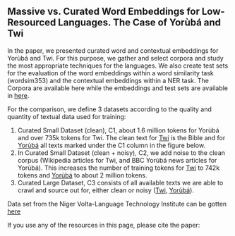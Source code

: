 ## Massive vs. Curated Word Embeddings for Low-Resourced Languages. The Case of Yorùbá and Twi

In the paper, we presented curated word and contextual embeddings for Yorùbá and Twi. For this purpose, we gather and select corpora and study the most appropriate techniques for the languages. We also create test sets for the evaluation of the word embeddings within a word similarity task (wordsim353) and the contextual embeddings within a NER task. The Corpora are available here while the embeddings and test sets are available in <a href="https://drive.google.com/drive/folders/1jkwLBkxJhnfVvf1yd7PyZw0nY8aNYaNN?usp=sharing">here</a>. 


For the comparison, we define 3 datasets according to the quality and quantity of textual data used for training: 
1. Curated Small Dataset (clean), C1, about 1.6 million tokens for Yorùbá and over 735k tokens for Twi. The clean text for <a href="https://drive.google.com/drive/folders/1jkwLBkxJhnfVvf1yd7PyZw0nY8aNYaNN?usp=sharing">Twi</a> is the Bible and for <a href="https://github.com/ajesujoba/YorubaTwi-Embedding/tree/master/Yoruba/C1">Yorùbá</a> all texts marked under the C1 column in the figure below. 
2. In Curated Small Dataset (clean + noisy), C2, we add noise to the clean corpus (Wikipedia articles for Twi, and BBC Yorùbá news articles for Yorùbá). This increases the number of training tokens for <a href="https://drive.google.com/drive/folders/1jkwLBkxJhnfVvf1yd7PyZw0nY8aNYaNN?usp=sharing">Twi</a> to 742k tokens and <a href="https://github.com/ajesujoba/YorubaTwi-Embedding/tree/master/Yoruba/C2">Yorùbá</a> to about 2 million tokens. 
3. Curated Large Dataset, C3 consists of all available texts we are able to crawl and source out for, either clean or noisy (<a href="https://drive.google.com/drive/folders/1jkwLBkxJhnfVvf1yd7PyZw0nY8aNYaNN?usp=sharing">Twi</a>, <a href="https://github.com/ajesujoba/YorubaTwi-Embedding/tree/master/Yoruba/C3">Yorùbá</a>).

Data set from the Niger Volta-Language Technology Institute can be gotten<a href="https://github.com/Niger-Volta-LTI/yoruba-text"> here  </a>

If you use any of the resources in this page, please cite the paper:

